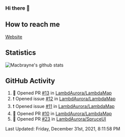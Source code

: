 ### Hi there 👋
## How to reach me
[Website](https://macbrayne.de)
<!--
Missing: Email
-->
## Statistics
![Macbrayne's github stats](https://github-readme-stats.vercel.app/api?username=macbrayne&count_private=true&include_all_commits=true&show_icons=true&hide=stars)
## GitHub Activity

<!--RECENT_ACTIVITY:start-->
1. 💪 Opened PR [#13](https://github.com/LambdAurora/LambdaMap/pull/13) in [LambdAurora/LambdaMap](https://github.com/LambdAurora/LambdaMap)
2. ❗️ Opened issue [#12](https://github.com/LambdAurora/LambdaMap/issues/12) in [LambdAurora/LambdaMap](https://github.com/LambdAurora/LambdaMap)
3. ❗️ Opened issue [#11](https://github.com/LambdAurora/LambdaMap/issues/11) in [LambdAurora/LambdaMap](https://github.com/LambdAurora/LambdaMap)
4. 💪 Opened PR [#10](https://github.com/LambdAurora/LambdaMap/pull/10) in [LambdAurora/LambdaMap](https://github.com/LambdAurora/LambdaMap)
5. 💪 Opened PR [#23](https://github.com/LambdAurora/SpruceUI/pull/23) in [LambdAurora/SpruceUI](https://github.com/LambdAurora/SpruceUI)
<!--RECENT_ACTIVITY:end-->

<!--RECENT_ACTIVITY:last_update-->
Last Updated: Friday, December 31st, 2021, 8:11:58 PM
<!--RECENT_ACTIVITY:last_update_end-->


<!--
**macbrayne/macbrayne** is a ✨ _special_ ✨ repository because its `README.md` (this file) appears on your GitHub profile.

Here are some ideas to get you started:

- 🔭 I’m currently working on ...
- 🌱 I’m currently learning ...
- 👯 I’m looking to collaborate on ...
- 🤔 I’m looking for help with ...
- 💬 Ask me about ...
- 📫 How to reach me: ...
- 😄 Pronouns: ...
- ⚡ Fun fact: ...
-->
